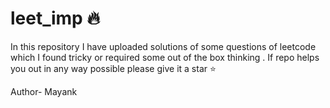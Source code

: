 # leet_imp 🔥
In this repository I have uploaded solutions of some questions of leetcode which I found tricky or required some out of the box thinking .
If repo helps you out in any way possible please give it a star ⭐

Author-
Mayank
